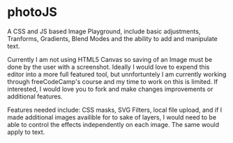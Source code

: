 # photoJS
A CSS and JS based Image Playground, include basic adjustments, Tranforms, Gradients, Blend Modes and the ability to add and manipulate text.

Currently I am not using HTML5 Canvas so saving of an Image must be done by the user with a screenshot. Ideally I would love to expend this editor into a more full featured tool, but unnfortuntely I am currently working through freeCodeCamp's course and my time to work on this is limited. If interested, I would love you to fork and make changes improvements or additional features.

Features needed include: CSS masks, SVG Filters, local file upload, and if I made additional images availible for to sake of layers, I would need to be able to control the effects independently on each image. The same would apply to text.
